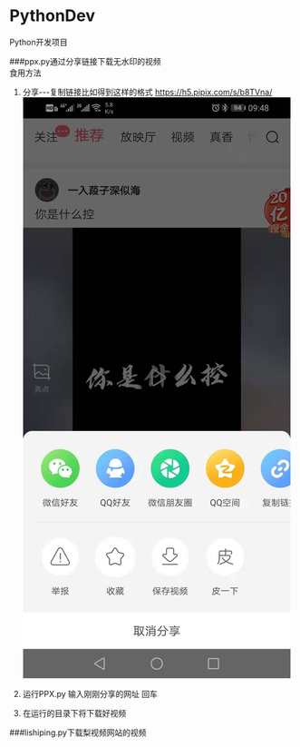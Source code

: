 # PythonDev
Python开发项目

###ppx.py通过分享链接下载无水印的视频  
食用方法  
1. 分享---复制链接比如得到这样的格式
https://h5.pipix.com/s/b8TVna/  
![分享图片](https://github.com/alwaysra/PythonDev/blob/master/43907c2e30b70c79ec42fa051a5e69a.jpg "sharejpg")  
  
2. 运行PPX.py 输入刚刚分享的网址 回车
3. 在运行的目录下将下载好视频



###lishiping.py下载梨视频网站的视频

